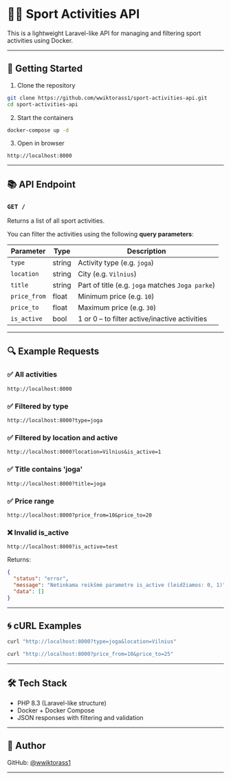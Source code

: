# 🏃‍♂️ Sport Activities API

This is a lightweight Laravel-like API for managing and filtering sport activities using Docker.

---

## 🚀 Getting Started

1. Clone the repository

```bash
git clone https://github.com/wwiktorass1/sport-activities-api.git
cd sport-activities-api
```

2. Start the containers

```bash
docker-compose up -d
```

3. Open in browser

```text
http://localhost:8000
```

---

## 📚 API Endpoint

### `GET /`

Returns a list of all sport activities.

You can filter the activities using the following **query parameters**:

| Parameter     | Type    | Description                                         |
|---------------|---------|-----------------------------------------------------|
| `type`        | string  | Activity type (e.g. `joga`)                         |
| `location`    | string  | City (e.g. `Vilnius`)                               |
| `title`       | string  | Part of title (e.g. `joga` matches `Joga parke`)   |
| `price_from`  | float   | Minimum price (e.g. `10`)                           |
| `price_to`    | float   | Maximum price (e.g. `30`)                           |
| `is_active`   | bool    | 1 or 0 – to filter active/inactive activities       |

---

## 🔍 Example Requests

### ✅ All activities

```
http://localhost:8000
```

### ✅ Filtered by type

```
http://localhost:8000?type=joga
```

### ✅ Filtered by location and active

```
http://localhost:8000?location=Vilnius&is_active=1
```

### ✅ Title contains 'joga'

```
http://localhost:8000?title=joga
```

### ✅ Price range

```
http://localhost:8000?price_from=10&price_to=20
```

### ❌ Invalid is_active

```
http://localhost:8000?is_active=test
```

Returns:

```json
{
  "status": "error",
  "message": "Netinkama reikšmė parametre is_active (leidžiamos: 0, 1)",
  "data": []
}
```

---

## 🌀 cURL Examples

```bash
curl "http://localhost:8000?type=joga&location=Vilnius"
```

```bash
curl "http://localhost:8000?price_from=10&price_to=25"
```

---

## 🛠️ Tech Stack

- PHP 8.3 (Laravel-like structure)
- Docker + Docker Compose
- JSON responses with filtering and validation

---

## 👤 Author

GitHub: [@wwiktorass1](https://github.com/wwiktorass1)

---
